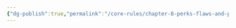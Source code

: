```yaml
---
{"dg-publish":true,"permalink":"/core-rules/chapter-8-perks-flaws-and-points/perks-list/trait/defenses/spines/"}
---
```


